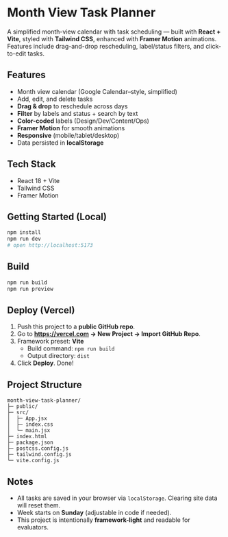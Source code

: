 # Month View Task Planner

A simplified month-view calendar with task scheduling — built with **React + Vite**, styled with **Tailwind CSS**, enhanced with **Framer Motion** animations. Features include drag-and-drop rescheduling, label/status filters, and click-to-edit tasks.

##  Features
- Month view calendar (Google Calendar–style, simplified)
- Add, edit, and delete tasks
- **Drag & drop** to reschedule across days
- **Filter** by labels and status + search by text
- **Color-coded** labels (Design/Dev/Content/Ops)
- **Framer Motion** for smooth animations
- **Responsive** (mobile/tablet/desktop)
- Data persisted in **localStorage**

##  Tech Stack
- React 18 + Vite
- Tailwind CSS
- Framer Motion

##  Getting Started (Local)
```bash
npm install
npm run dev
# open http://localhost:5173
```

##  Build
```bash
npm run build
npm run preview
```

##  Deploy (Vercel)
1. Push this project to a **public GitHub repo**.
2. Go to **https://vercel.com → New Project → Import GitHub Repo**.
3. Framework preset: **Vite**  
   - Build command: `npm run build`  
   - Output directory: `dist`
4. Click **Deploy**. Done!

##  Project Structure
```
month-view-task-planner/
├─ public/
├─ src/
│  ├─ App.jsx
│  ├─ index.css
│  └─ main.jsx
├─ index.html
├─ package.json
├─ postcss.config.js
├─ tailwind.config.js
└─ vite.config.js
```

##  Notes
- All tasks are saved in your browser via `localStorage`. Clearing site data will reset them.
- Week starts on **Sunday** (adjustable in code if needed).
- This project is intentionally **framework-light** and readable for evaluators.
```
```
